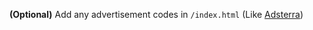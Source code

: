 **(Optional)** Add any advertisement codes in `/index.html` (Like [Adsterra](https://beta.publishers.adsterra.com/referral/fMYMsgM7NM))
